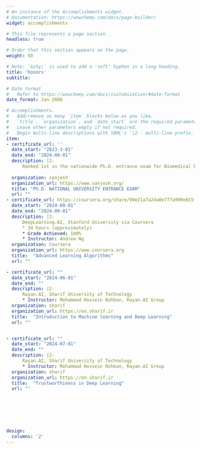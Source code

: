 ```yaml
---
# An instance of the Accomplishments widget.
# Documentation: https://wowchemy.com/docs/page-builder/
widget: accomplishments

# This file represents a page section.
headless: true

# Order that this section appears on the page.
weight: 50

# Note: `&shy;` is used to add a 'soft' hyphen in a long heading.
title: 'honors'
subtitle:

# Date format
#   Refer to https://wowchemy.com/docs/customization/#date-format
date_format: Jan 2006

# Accomplishments.
#   Add/remove as many `item` blocks below as you like.
#   `title`, `organization`, and `date_start` are the required parameters.
#   Leave other parameters empty if not required.
#   Begin multi-line descriptions with YAML's `|2-` multi-line prefix.
item:
- certificate_url: ''
  date_start: "2023-3-01"
  date_end: "2024-09-01"
  description: |2-
      Ranked 1st in the nationwide Ph.D. entrance exam for Biomedical Engineering (Bioelectric)
        
  organization: sanjesh
  organization_url: https://www.sanjesh.org/
  title: "Ph.D. NATIONAL UNIVERSITY ENTRANCE EXAM"
  url: ""
- certificate_url: https://coursera.org/share/99e21a7a24a0e777a999e015f5debf34
  date_start: "2024-08-01"
  date_end: "2024-09-01"
  description: |2-
      DeepLearning.AI, Stanford University via Coursera
      * 34 hours (approximately)
      * Grade Achieved: 100%
      * Instructor: Andrew Ng
  organization: Coursera
  organization_url: https://www.coursera.org
  title:  "Advanced Learning Algorithms"
  url: ""

- certificate_url: ""
  date_start: "2024-06-01"
  date_end: ""
  description: |2-
      Rayan.AI, Sharif University of Technology
      * Instructor: Mohammad Hossein Rohban, Rayan.AI Group
  organization: sharif
  organization_url: https://en.sharif.ir
  title:  "Introduction to Machine learning and Deep Learning"
  url: ""


- certificate_url: ""
  date_start: "2024-07-01"
  date_end: ""
  description: |2-
      Rayan.AI, Sharif University of Technology
      * Instructor: Mohammad Hossein Rohban, Rayan.AI Group
  organization: sharif
  organization_url: https://en.sharif.ir
  title:  "Trustworthiness in Deep Learning"
  url: ""







design:
  columns: '2' 
---
```

